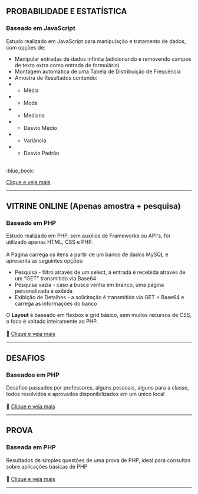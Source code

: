 ## PROBABILIDADE E ESTATÍSTICA
### Baseado em JavaScript

Estudo realizado em JavaScript para manipulação e tratamento de dados, com opções de:<br>
- Manipular entradas de dados infinita (adicionando e removendo campos de texto extra como entrada de formulário)
- Montagem automatica de uma Tabela de Distribuição de Frequência 
- Amostra de Resultados contendo:
- - Média
- - Moda
- - Mediana
- - Desvio Médio
- - Variância
- - Desvio Padrão
<br>
:blue_book: 

[Clique e veja mais](ESTATISTICA/)

------

## VITRINE ONLINE (Apenas amostra + pesquisa)
### Baseado em PHP

Estudo realizado em PHP, sem auxilios de Frameworks ou API's, foi utilizado apenas HTML, CSS e PHP.
<br><br>
A Página carrega os itens a partir de um banco de dados MySQL e apresenta as seguintes opções:
- Pesquisa - filtro através de um select, a entrada é recebida através de um "GET" transmitido via Base64
- Pesquisa vazia - caso a busca venha em branco, uma página personalizada é exibida
- Exibição de Detalhes - a solicitação é transmitida via GET + Base64 e carrega as informações do banco

O **Layout** é baseado em flexbox e grid básico, sem muitos recursos de CSS, o foco é voltado inteiramente ao PHP.
<br><br>
:blue_book: 
[Clique e veja mais](VITRINE/)

------

## DESAFIOS
### Baseados em PHP

Desafios passados por professores, alguns pessoais, alguns para a classe, todos resolvidos e aprovados disponibilizados em um único local
<br><br>
:blue_book: 
[Clique e veja mais](DESAFIOS/)

------

## PROVA
### Baseada em PHP

Resultados de simples questões de uma prova de PHP, ideal para consultas sobre aplicações básicas de PHP
<br><br>
:blue_book: 
[Clique e veja mais](PROVA/)

------
